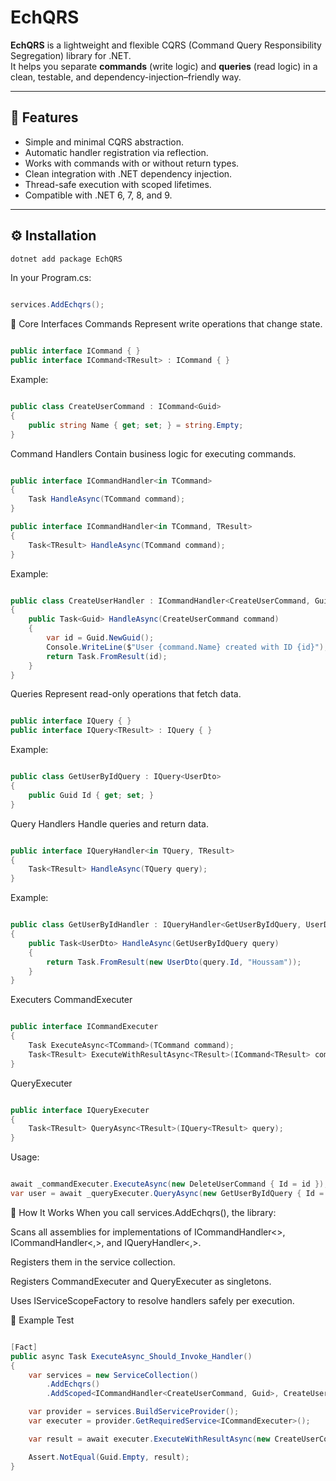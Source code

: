 # EchQRS

**EchQRS** is a lightweight and flexible CQRS (Command Query Responsibility Segregation) library for .NET.  
It helps you separate **commands** (write logic) and **queries** (read logic) in a clean, testable, and dependency-injection–friendly way.

---

## 🚀 Features
- Simple and minimal CQRS abstraction.
- Automatic handler registration via reflection.
- Works with commands with or without return types.
- Clean integration with .NET dependency injection.
- Thread-safe execution with scoped lifetimes.
- Compatible with .NET 6, 7, 8, and 9.

---

## ⚙️ Installation

```bash
dotnet add package EchQRS
```
In your Program.cs:
```csharp

services.AddEchqrs();
```
🧩 Core Interfaces
Commands
Represent write operations that change state.

```csharp

public interface ICommand { }
public interface ICommand<TResult> : ICommand { }
```
Example:

```csharp

public class CreateUserCommand : ICommand<Guid>
{
    public string Name { get; set; } = string.Empty;
}
```
Command Handlers
Contain business logic for executing commands.

```csharp

public interface ICommandHandler<in TCommand>
{
    Task HandleAsync(TCommand command);
}

public interface ICommandHandler<in TCommand, TResult>
{
    Task<TResult> HandleAsync(TCommand command);
}
```
Example:

```csharp

public class CreateUserHandler : ICommandHandler<CreateUserCommand, Guid>
{
    public Task<Guid> HandleAsync(CreateUserCommand command)
    {
        var id = Guid.NewGuid();
        Console.WriteLine($"User {command.Name} created with ID {id}");
        return Task.FromResult(id);
    }
}
```
Queries
Represent read-only operations that fetch data.

```csharp

public interface IQuery { }
public interface IQuery<TResult> : IQuery { }
```
Example:

```csharp

public class GetUserByIdQuery : IQuery<UserDto>
{
    public Guid Id { get; set; }
}
```
Query Handlers
Handle queries and return data.

```csharp

public interface IQueryHandler<in TQuery, TResult>
{
    Task<TResult> HandleAsync(TQuery query);
}
```
Example:

```csharp

public class GetUserByIdHandler : IQueryHandler<GetUserByIdQuery, UserDto>
{
    public Task<UserDto> HandleAsync(GetUserByIdQuery query)
    {
        return Task.FromResult(new UserDto(query.Id, "Houssam"));
    }
}
```
Executers
CommandExecuter

```csharp

public interface ICommandExecuter
{
    Task ExecuteAsync<TCommand>(TCommand command);
    Task<TResult> ExecuteWithResultAsync<TResult>(ICommand<TResult> command);
}
```
QueryExecuter

```csharp

public interface IQueryExecuter
{
    Task<TResult> QueryAsync<TResult>(IQuery<TResult> query);
}
```
Usage:

```csharp

await _commandExecuter.ExecuteAsync(new DeleteUserCommand { Id = id });
var user = await _queryExecuter.QueryAsync(new GetUserByIdQuery { Id = id });
```
🧠 How It Works
When you call services.AddEchqrs(), the library:

Scans all assemblies for implementations of ICommandHandler<>, ICommandHandler<,>, and IQueryHandler<,>.

Registers them in the service collection.

Registers CommandExecuter and QueryExecuter as singletons.

Uses IServiceScopeFactory to resolve handlers safely per execution.

🧪 Example Test
```csharp

[Fact]
public async Task ExecuteAsync_Should_Invoke_Handler()
{
    var services = new ServiceCollection()
        .AddEchqrs()
        .AddScoped<ICommandHandler<CreateUserCommand, Guid>, CreateUserHandler>();

    var provider = services.BuildServiceProvider();
    var executer = provider.GetRequiredService<ICommandExecuter>();

    var result = await executer.ExecuteWithResultAsync(new CreateUserCommand { Name = "John" });

    Assert.NotEqual(Guid.Empty, result);
}
```